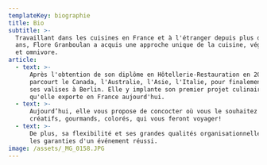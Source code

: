 ```yaml
---
templateKey: biographie
title: Bio
subtitle: >-
  Travaillant dans les cuisines en France et à l'étranger depuis plus de dix
  ans, Flore Granboulan a acquis une approche unique de la cuisine, végétarienne
  et omnivore.
article:
  - text: >-
      Après l'obtention de son diplôme en Hôtellerie-Restauration en 2008, elle
      parcourt le Canada, l'Australie, l'Asie, l'Italie, pour finalement poser
      ses valises à Berlin. Elle y implante son premier projet culinaire,
      qu'elle exporte en France aujourd'hui.
  - text: >-
      Aujourd’hui, elle vous propose de concocter où vous le souhaitez des menus
      créatifs, gourmands, colorés, qui vous feront voyager!
  - text: >-
      De plus, sa flexibilité et ses grandes qualités organisationnelles seront
      les garanties d'un événement réussi.
image: /assets/_MG_0158.JPG
---
```


